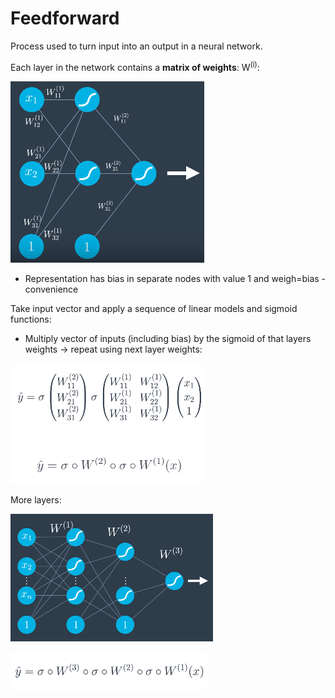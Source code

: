 # Feedforward
Process used to turn input into an output in a neural network.

Each layer in the network contains a **matrix of weights**: W<sup>(i)</sup>:

![](../../images/2018-01-18-12-55-10.png)
* Representation has bias in separate nodes with value 1 and weigh=bias - convenience

Take input vector and apply a sequence of linear models and sigmoid functions:
* Multiply vector of inputs (including bias) by the sigmoid of that layers weights -> repeat using next layer weights:

![](../../images/2018-01-18-12-59-43.png)

More layers: 

![](../../images/2018-01-18-13-00-45.png)

![](../../images/2018-01-18-13-00-59.png)